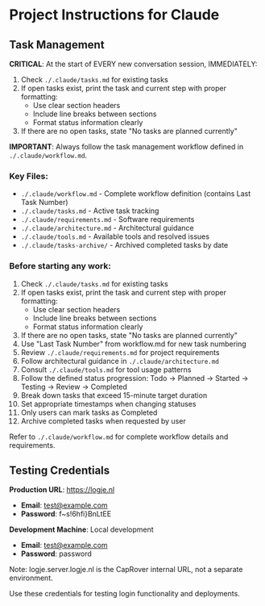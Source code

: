 # Project Instructions for Claude

## Task Management

**CRITICAL**: At the start of EVERY new conversation session, IMMEDIATELY:
1. Check `./.claude/tasks.md` for existing tasks
2. If open tasks exist, print the task and current step with proper formatting:
   - Use clear section headers
   - Include line breaks between sections
   - Format status information clearly
3. If there are no open tasks, state "No tasks are planned currently"

**IMPORTANT**: Always follow the task management workflow defined in `./.claude/workflow.md`.

### Key Files:
- `./.claude/workflow.md` - Complete workflow definition (contains Last Task Number)
- `./.claude/tasks.md` - Active task tracking
- `./.claude/requirements.md` - Software requirements
- `./.claude/architecture.md` - Architectural guidance
- `./.claude/tools.md` - Available tools and resolved issues
- `./.claude/tasks-archive/` - Archived completed tasks by date

### Before starting any work:
1. Check `./.claude/tasks.md` for existing tasks
2. If open tasks exist, print the task and current step with proper formatting:
   - Use clear section headers
   - Include line breaks between sections
   - Format status information clearly
3. If there are no open tasks, state "No tasks are planned currently"
4. Use "Last Task Number" from workflow.md for new task numbering
5. Review `./.claude/requirements.md` for project requirements
6. Follow architectural guidance in `./.claude/architecture.md`
7. Consult `./.claude/tools.md` for tool usage patterns
8. Follow the defined status progression: Todo → Planned → Started → Testing → Review → Completed
9. Break down tasks that exceed 15-minute target duration
10. Set appropriate timestamps when changing statuses
11. Only users can mark tasks as Completed
12. Archive completed tasks when requested by user

Refer to `./.claude/workflow.md` for complete workflow details and requirements.

## Testing Credentials

**Production URL**: https://logje.nl
- **Email**: test@example.com
- **Password**: f~s!6hfi}BnLtEE

**Development Machine**: Local development
- **Email**: test@example.com
- **Password**: password

Note: logje.server.logje.nl is the CapRover internal URL, not a separate environment.

Use these credentials for testing login functionality and deployments.